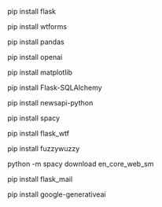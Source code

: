 pip install flask

pip install wtforms

pip install pandas

pip install openai

pip install matplotlib

pip install Flask-SQLAlchemy

pip install newsapi-python

pip install spacy  

pip install flask_wtf

pip install fuzzywuzzy

python -m spacy download en_core_web_sm

pip install flask_mail

pip install google-generativeai

